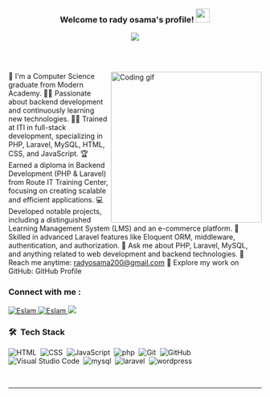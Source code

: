<h3 align="center">
  Welcome to rady osama's profile!
  <img src="https://media.giphy.com/media/hvRJCLFzcasrR4ia7z/giphy.gif" width="28">
</h3>

<!-- Typing SVG by DenverCoder1 - https://github.com/DenverCoder1/readme-typing-svg -->
<p align="center">
  <a href="https://github.com/DenverCoder1/readme-typing-svg"><img src="https://readme-typing-svg.herokuapp.com/?lines=backend-%20web%20developer;Always%20learning%20new%20things&font=Fira%20Code&center=true&width=440&height=45&color=42cef5&vCenter=true&size=22"></a>
</p> 

<br />
<br/>
<p>
  <img align="right" width="300" src="programmer.gif" alt="Coding gif" />
</p>

🏢 I'm a Computer Science graduate from Modern Academy.
👨‍💻 Passionate about backend development and continuously learning new technologies.
👨‍💻 Trained at ITI in full-stack development, specializing in PHP, Laravel, MySQL, HTML, CSS, and JavaScript.
🏆 Earned a diploma in Backend Development (PHP & Laravel) from Route IT Training Center, focusing on creating scalable and efficient applications.
💻 Developed notable projects, including a distinguished Learning Management System (LMS) and an e-commerce platform.
🔧 Skilled in advanced Laravel features like Eloquent ORM, middleware, authentication, and authorization.
💬 Ask me about PHP, Laravel, MySQL, and anything related to web development and backend technologies.
📧 Reach me anytime: radyosama200@gmail.com
🐙 Explore my work on GitHub: GitHub Profile

### Connect with me :
<p>
 <a href="https://www.linkedin.com/in/rady-osama/" target="_blank">
  <img src="https://img.shields.io/badge/LinkedIn-0077B5?style=for-the-badge&logo=linkedin&logoColor=white" alt="Eslam"/>
 </a>
  <a href="https://www.facebook.com/rady.mhamed.5/" target="_blank">
  <img src="https://img.shields.io/badge/Facebook-0077B5?&style=for-the-badge&logo=facebook&logoColor=white" alt="Eslam"  />
 </a> 
 <a href="https://t.me/radyosama" target="_blank">
  <img src="https://img.shields.io/badge/-Telegram-0077B5?style=for-the-badge&logo=Telegram&logoColor=white"/>
 </a> 
</p>

### 🛠 &nbsp;Tech Stack
![HTML](https://img.shields.io/badge/-HTML-05122A?style=flat&logo=HTML5)&nbsp;
![CSS](https://img.shields.io/badge/-CSS-05122A?style=flat&logo=CSS3&logoColor=1572B6)&nbsp;
![JavaScript](https://img.shields.io/badge/-JavaScript-05122A?style=flat&logo=javascript)&nbsp;
![php](https://img.shields.io/badge/-php-05122A?style=flat&logo=php)&nbsp;
![Git](https://img.shields.io/badge/-Git-05122A?style=flat&logo=git)&nbsp;
![GitHub](https://img.shields.io/badge/-GitHub-05122A?style=flat&logo=github)&nbsp;
![Visual Studio Code](https://img.shields.io/badge/-Visual%20Studio%20Code-05122A?style=flat&logo=visual-studio-code&logoColor=007ACC)&nbsp;
![mysql](https://img.shields.io/badge/-mysql-05122A?style=flat&logo=mysql)&nbsp;
![laravel](https://img.shields.io/badge/-laravel-05122A?style=flat&logo=laravel)&nbsp;
![wordpress](https://img.shields.io/badge/-wordpress-05122A?style=flat&logo=wordpress)&nbsp;

<br/>
<hr/>
<br/>



